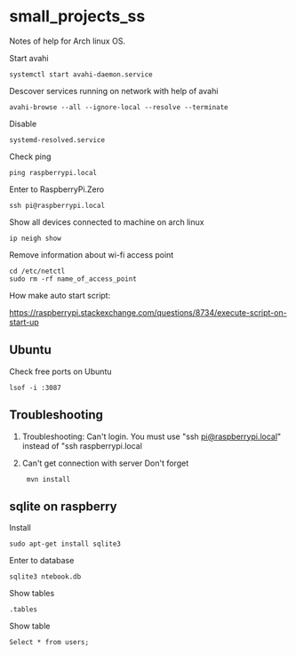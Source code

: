 # small_projects_ss

Notes of help for Arch linux OS.

Start avahi

	systemctl start avahi-daemon.service

Descover services running on network with help of avahi

	avahi-browse --all --ignore-local --resolve --terminate

Disable 

	systemd-resolved.service

Check ping

	ping raspberrypi.local

Enter to RaspberryPi.Zero

	ssh pi@raspberrypi.local



Show all devices connected to machine on arch linux
	
	ip neigh show
	
Remove information about wi-fi access point 

	cd /etc/netctl
	sudo rm -rf name_of_access_point
	
	
How make auto start script:

https://raspberrypi.stackexchange.com/questions/8734/execute-script-on-start-up
	

<h2>Ubuntu</h2>

Check free ports on Ubuntu 

	lsof -i :3087
	

<h2>Troubleshooting</h2>

1. Troubleshooting: Can't login.
	You must use "ssh pi@raspberrypi.local" instead of "ssh  raspberrypi.local

2. Can't get connection with server
	Don't forget
	
		mvn install
	
	
<h2>sqlite on raspberry</h2>

Install 
	
	sudo apt-get install sqlite3

Enter to database

	sqlite3 ntebook.db
	
Show tables 

	.tables
	
Show table

	Select * from users;
	
